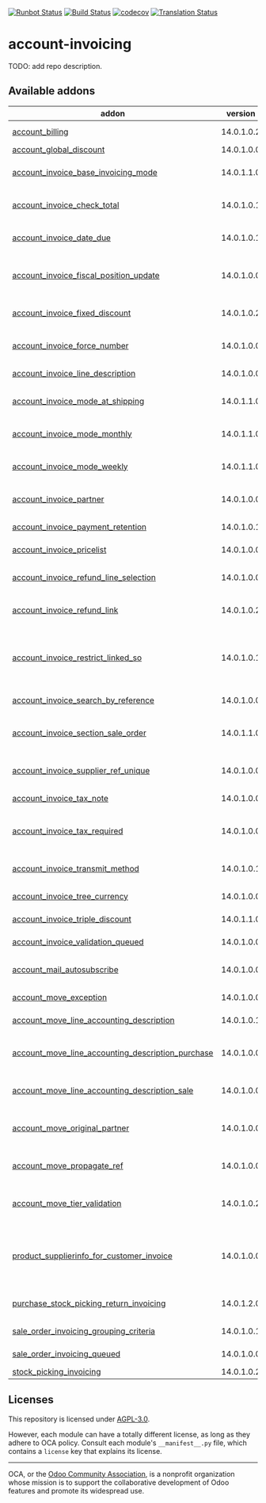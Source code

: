 [![Runbot Status](https://runbot.odoo-community.org/runbot/badge/flat/95/14.0.svg)](https://runbot.odoo-community.org/runbot/repo/github-com-oca-account-invoicing-95)
[![Build Status](https://travis-ci.com/OCA/account-invoicing.svg?branch=14.0)](https://travis-ci.com/OCA/account-invoicing)
[![codecov](https://codecov.io/gh/OCA/account-invoicing/branch/14.0/graph/badge.svg)](https://codecov.io/gh/OCA/account-invoicing)
[![Translation Status](https://translation.odoo-community.org/widgets/account-invoicing-14-0/-/svg-badge.svg)](https://translation.odoo-community.org/engage/account-invoicing-14-0/?utm_source=widget)

<!-- /!\ do not modify above this line -->

# account-invoicing

TODO: add repo description.

<!-- /!\ do not modify below this line -->

<!-- prettier-ignore-start -->

[//]: # (addons)

Available addons
----------------
addon | version | maintainers | summary
--- | --- | --- | ---
[account_billing](account_billing/) | 14.0.1.0.2 | [![Saran440](https://github.com/Saran440.png?size=30px)](https://github.com/Saran440) | Group invoice as billing before payment
[account_global_discount](account_global_discount/) | 14.0.1.0.0 |  | Account Global Discount
[account_invoice_base_invoicing_mode](account_invoice_base_invoicing_mode/) | 14.0.1.1.0 |  | Base module for handling multiple invoicing mode
[account_invoice_check_total](account_invoice_check_total/) | 14.0.1.0.1 |  | Check if the verification total is equal to the bill's total
[account_invoice_date_due](account_invoice_date_due/) | 14.0.1.0.1 | [![luisg123v](https://github.com/luisg123v.png?size=30px)](https://github.com/luisg123v) [![joao-p-marques](https://github.com/joao-p-marques.png?size=30px)](https://github.com/joao-p-marques) | Update Invoice's Due Date
[account_invoice_fiscal_position_update](account_invoice_fiscal_position_update/) | 14.0.1.0.0 | [![alexis-via](https://github.com/alexis-via.png?size=30px)](https://github.com/alexis-via) | Changing the fiscal position of an invoice will auto-update invoice lines
[account_invoice_fixed_discount](account_invoice_fixed_discount/) | 14.0.1.0.2 |  | Allows to apply fixed amount discounts in invoices.
[account_invoice_force_number](account_invoice_force_number/) | 14.0.1.0.0 |  | Allows to force invoice numbering on specific invoices
[account_invoice_line_description](account_invoice_line_description/) | 14.0.1.0.0 |  | Account invoice line description
[account_invoice_mode_at_shipping](account_invoice_mode_at_shipping/) | 14.0.1.1.0 |  | Create invoices automatically when goods are shipped.
[account_invoice_mode_monthly](account_invoice_mode_monthly/) | 14.0.1.1.0 |  | Create invoices automatically on a monthly basis.
[account_invoice_mode_weekly](account_invoice_mode_weekly/) | 14.0.1.1.0 |  | Create invoices automatically on a weekly basis.
[account_invoice_partner](account_invoice_partner/) | 14.0.1.0.0 |  | Replace the partner by an invoice contact if found
[account_invoice_payment_retention](account_invoice_payment_retention/) | 14.0.1.0.1 |  | Account Invoice Payment Retention
[account_invoice_pricelist](account_invoice_pricelist/) | 14.0.1.0.0 |  | Add partner pricelist on invoices
[account_invoice_refund_line_selection](account_invoice_refund_line_selection/) | 14.0.1.0.0 |  | This module allows the user to refund specific lines in a invoice
[account_invoice_refund_link](account_invoice_refund_link/) | 14.0.1.0.2 |  | Show links between refunds and their originator invoices
[account_invoice_restrict_linked_so](account_invoice_restrict_linked_so/) | 14.0.1.0.1 |  | Restricts editing the Product, Quantity and Unit Price columns for invoice lines that originated in Sales Orders.
[account_invoice_search_by_reference](account_invoice_search_by_reference/) | 14.0.1.0.0 |  | Account invoice search by reference
[account_invoice_section_sale_order](account_invoice_section_sale_order/) | 14.0.1.1.0 |  | For invoices targetting multiple sale order addsections with sale order name.
[account_invoice_supplier_ref_unique](account_invoice_supplier_ref_unique/) | 14.0.1.0.0 |  | Checks that supplier invoices are not entered twice
[account_invoice_tax_note](account_invoice_tax_note/) | 14.0.1.0.0 |  | Print tax notes on customer invoices
[account_invoice_tax_required](account_invoice_tax_required/) | 14.0.1.0.0 |  | This module adds functional a check on invoice to force user to set tax on invoice line.
[account_invoice_transmit_method](account_invoice_transmit_method/) | 14.0.1.0.1 | [![alexis-via](https://github.com/alexis-via.png?size=30px)](https://github.com/alexis-via) | Configure invoice transmit method (email, post, portal, ...)
[account_invoice_tree_currency](account_invoice_tree_currency/) | 14.0.1.0.0 |  | Show currencies in the invoice tree view
[account_invoice_triple_discount](account_invoice_triple_discount/) | 14.0.1.1.0 |  | Manage triple discount on invoice lines
[account_invoice_validation_queued](account_invoice_validation_queued/) | 14.0.1.0.0 | [![pedrobaeza](https://github.com/pedrobaeza.png?size=30px)](https://github.com/pedrobaeza) | Enqueue account invoice validation
[account_mail_autosubscribe](account_mail_autosubscribe/) | 14.0.1.0.0 | [![ivantodorovich](https://github.com/ivantodorovich.png?size=30px)](https://github.com/ivantodorovich) | Automatically subscribe partners to their company's invoices
[account_move_exception](account_move_exception/) | 14.0.1.0.0 |  | Custom exceptions on account move
[account_move_line_accounting_description](account_move_line_accounting_description/) | 14.0.1.0.1 |  | Adds an 'accounting description' on products
[account_move_line_accounting_description_purchase](account_move_line_accounting_description_purchase/) | 14.0.1.0.0 |  | Consider accounting description when invoicing purchase order
[account_move_line_accounting_description_sale](account_move_line_accounting_description_sale/) | 14.0.1.0.0 |  | Consider accounting description when invoicing sale order
[account_move_original_partner](account_move_original_partner/) | 14.0.1.0.0 |  | Display original customers when creating invoices from multiple sale orders.
[account_move_propagate_ref](account_move_propagate_ref/) | 14.0.1.0.0 |  | Propagate ref when reversing and recreating an accounting move
[account_move_tier_validation](account_move_tier_validation/) | 14.0.1.0.2 |  | Extends the functionality of Account Moves to support a tier validation process.
[product_supplierinfo_for_customer_invoice](product_supplierinfo_for_customer_invoice/) | 14.0.1.0.0 |  | Based on product_customer_code, this module loads in every account invoice the customer code defined in the product
[purchase_stock_picking_return_invoicing](purchase_stock_picking_return_invoicing/) | 14.0.1.2.0 | [![pedrobaeza](https://github.com/pedrobaeza.png?size=30px)](https://github.com/pedrobaeza) [![MiquelRForgeFlow](https://github.com/MiquelRForgeFlow.png?size=30px)](https://github.com/MiquelRForgeFlow) | Add an option to refund returned pickings
[sale_order_invoicing_grouping_criteria](sale_order_invoicing_grouping_criteria/) | 14.0.1.0.1 | [![pedrobaeza](https://github.com/pedrobaeza.png?size=30px)](https://github.com/pedrobaeza) | Sales order invoicing grouping criteria
[sale_order_invoicing_queued](sale_order_invoicing_queued/) | 14.0.1.0.0 |  | Enqueue sales order invoicing
[stock_picking_invoicing](stock_picking_invoicing/) | 14.0.1.0.2 |  | Stock Picking Invoicing

[//]: # (end addons)

<!-- prettier-ignore-end -->

## Licenses

This repository is licensed under [AGPL-3.0](LICENSE).

However, each module can have a totally different license, as long as they adhere to OCA
policy. Consult each module's `__manifest__.py` file, which contains a `license` key
that explains its license.

----

OCA, or the [Odoo Community Association](http://odoo-community.org/), is a nonprofit
organization whose mission is to support the collaborative development of Odoo features
and promote its widespread use.

